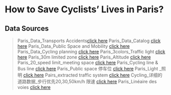 # How to Save Cyclists’ Lives in Paris?


## Data Sources

>Paris_Data_Transports Accidents[click here](https://www.data.gouv.fr/en/datasets/base-de-donnees-accidents-corporels-de-la-circulation/)
>Paris_Data_Catalog	[click here](http://opendata.apur.org/)
>Paris_Data_Public Space and Mobility	[click here](http://opendata.apur.org/search?tags=apur_bd_espacepublic_mobilite)
>Paris_Data_Cycling planning	[click here](http://opendata.apur.org/datasets/amenagement-cyclable)
>Paris_3colors_Traffic light	[click here](https://opendata.paris.fr/explore/dataset/signalisation-tricolore/map/?disjunctive.lib_domain&disjunctive.lib_ouvrag&disjunctive.lib_regime&disjunctive.lib_voiedo&disjunctive.lib_region&disjunctive.lib_regi_1&disjunctive.lib_lumi_1&disjunctive.lib_lampef&basemap=jawg.dark&location=14,48.8637,2.36322)
>Paris_30m limited zone	[click here](https://opendata.paris.fr/explore/dataset/zones-30/map/?disjunctive.nom_zca&disjunctive.arrdt&location=13,48.87524,2.37185&basemap=jawg.streets&dataChart=eyJxdWVyaWVzIjpbeyJjb25maWciOnsiZGF0YXNldCI6InpvbmVzLTMwIiwib3B0aW9ucyI6eyJkaXNqdW5jdGl2ZS5ub21femNhIjp0cnVlLCJkaXNqdW5jdGl2ZS5hcnJkdCI6dHJ1ZX19LCJjaGFydHMiOlt7ImFsaWduTW9udGgiOnRydWUsInR5cGUiOiJsaW5lIiwiZnVuYyI6IkFWRyIsInlBeGlzIjoiYXJyZHQiLCJzY2llbnRpZmljRGlzcGxheSI6dHJ1ZSwiY29sb3IiOiIjMDAzMzY2In1dLCJ4QXhpcyI6ImRhdGVfYXJyIiwibWF4cG9pbnRzIjoiIiwidGltZXNjYWxlIjoieWVhciIsInNvcnQiOiIifV0sImRpc3BsYXlMZWdlbmQiOnRydWUsImFsaWduTW9udGgiOnRydWV9)
>Paris_Altitude	[click here](https://opendata.paris.fr/explore/dataset/plan-de-voirie-repere-de-nivellement/map/?disjunctive.typ&location=14,48.85797,2.31524&basemap=jawg.streets)
>Paris_20_speed limit_meeting space	[click here](https://opendata.paris.fr/explore/dataset/zones-de-rencontre/map/?location=14,48.85221,2.3488&basemap=jawg.streets)
>Paris_Cycling line & Bus line	[click here](https://opendata.paris.fr/explore/dataset/plan-de-voirie-pistes-cyclables-et-couloirs-de-bus/map/?disjunctive.num_pave&disjunctive.lib_classe&location=17,48.85885,2.33297&basemap=jawg.streets)
>Paris_Public space 停车位	[click here](https://opendata.paris.fr/explore/dataset/stationnement-voie-publique-emplacements/information/?disjunctive.regpri&disjunctive.regpar&disjunctive.typsta&disjunctive.arrond)
>Paris_Light _照明	[click here](https://opendata.paris.fr/explore/dataset/eclairage-public/map/?disjunctive.lib_domain&disjunctive.lib_ouvrag&disjunctive.lib_regime&disjunctive.nature_voi&disjunctive.lib_voiedo&disjunctive.materiau_s&disjunctive.type_suppo&disjunctive.modele_lum&disjunctive.lib_lumi_1&disjunctive.lib_lampef&basemap=jawg.dark&location=17,48.86555,2.34158)
>Pairs_extracted traffic system	[click here](https://opendata.paris.fr/explore/dataset/troncon_voie/map/?location=15,48.86356,2.34208&basemap=jawg.streets)
>Cycling_详细的道路数据_步行优先20,30,50km/h 限速	[click here](https://opendata.paris.fr/explore/dataset/reseau-cyclable/table/?disjunctive.typologie_simple&disjunctive.bidirectionnel&disjunctive.statut&disjunctive.sens_velo&disjunctive.arrdt&disjunctive.bois&disjunctive.position&disjunctive.circulation&disjunctive.piste&disjunctive.couloir_bus&disjunctive.type_continuite&disjunctive.reseau&basemap=jawg.streets&location=19,48.87239,2.35938)
>Paris_Linéaire des voies	[click here](https://opendata.paris.fr/explore/dataset/voie/export/?location=17,48.85665,2.33191&basemap=jawg.streets&dataChart=eyJxdWVyaWVzIjpbeyJjb25maWciOnsiZGF0YXNldCI6InZvaWUiLCJvcHRpb25zIjp7fX0sImNoYXJ0cyI6W3siYWxpZ25Nb250aCI6dHJ1ZSwidHlwZSI6ImNvbHVtbiIsImZ1bmMiOiJBVkciLCJ5QXhpcyI6Im5fc3Ffdm8iLCJzY2llbnRpZmljRGlzcGxheSI6dHJ1ZSwiY29sb3IiOiIjMDAzMzY2In1dLCJ4QXhpcyI6ImJfb2ZmIiwibWF4cG9pbnRzIjo1MCwic29ydCI6IiJ9XSwidGltZXNjYWxlIjoiIiwiZGlzcGxheUxlZ2VuZCI6dHJ1ZSwiYWxpZ25Nb250aCI6dHJ1ZX0%3D)
